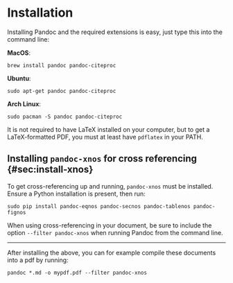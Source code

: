

# Installation

Installing Pandoc and the required extensions is easy, just type this into the command line:

**MacOS**:

    brew install pandoc pandoc-citeproc

**Ubuntu**:

    sudo apt-get pandoc pandoc-citeproc

**Arch Linux**:

    sudo pacman -S pandoc pandoc-citeproc
    
It is not required to have LaTeX installed on your computer, but to get a LaTeX-formatted PDF, you must at least have `pdflatex` in your PATH. 
    
## Installing `pandoc-xnos` for cross referencing {#sec:install-xnos}
    
To get cross-referencing up and running, `pandoc-xnos` must be installed. Ensure a Python installation is present, then run:

    sudo pip install pandoc-eqnos pandoc-secnos pandoc-tablenos pandoc-fignos
    
When using cross-referencing in your document, be sure to include the option `--filter pandoc-xnos` when running Pandoc from the command line.

---

After installing the above, you can for example compile these documents into a pdf by running:

    pandoc *.md -o mypdf.pdf --filter pandoc-xnos